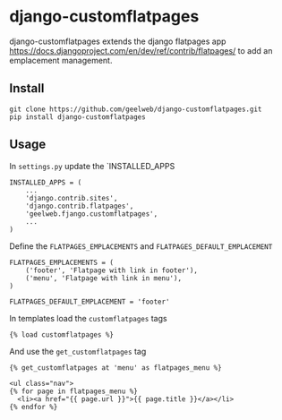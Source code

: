 # django-customflatpages

django-customflatpages extends the django flatpages app
https://docs.djangoproject.com/en/dev/ref/contrib/flatpages/ to add an
emplacement management.

## Install

    git clone https://github.com/geelweb/django-customflatpages.git
    pip install django-customflatpages

## Usage

In `settings.py` update the `INSTALLED_APPS

    INSTALLED_APPS = (
        ...
        'django.contrib.sites',
        'django.contrib.flatpages',
        'geelweb.fjango.customflatpages',
        ...
    )

Define the `FLATPAGES_EMPLACEMENTS` and `FLATPAGES_DEFAULT_EMPLACEMENT`

    FLATPAGES_EMPLACEMENTS = (
        ('footer', 'Flatpage with link in footer'),
        ('menu', 'Flatpage with link in menu'),
    )

    FLATPAGES_DEFAULT_EMPLACEMENT = 'footer'

In templates load the `customflatpages` tags

    {% load customflatpages %}

And use the `get_customflatpages` tag

    {% get_customflatpages at 'menu' as flatpages_menu %}

    <ul class="nav">
    {% for page in flatpages_menu %}
      <li><a href="{{ page.url }}">{{ page.title }}</a></li>
    {% endfor %}
